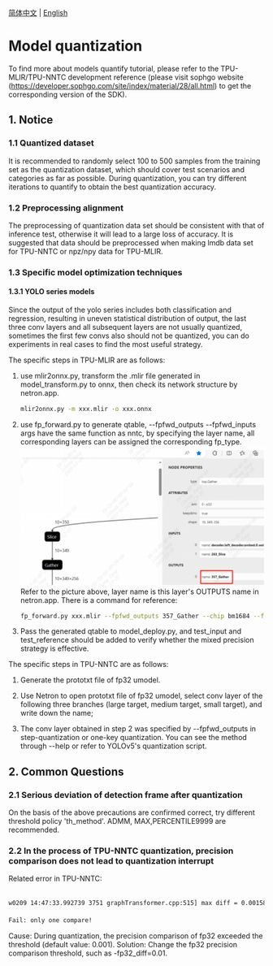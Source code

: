 [简体中文](./Calibration_Guide.md) | [English](./Calibration_Guide_EN.md.md)

# Model quantization

To find more about models quantify tutorial, please refer to the TPU-MLIR/TPU-NNTC development reference (please visit sophgo website (https://developer.sophgo.com/site/index/material/28/all.html) to get the corresponding version of the SDK).

## 1. Notice
### 1.1 Quantized dataset
It is recommended to randomly select 100 to 500 samples from the training set as the quantization dataset, which should cover test scenarios and categories as far as possible. During quantization, you can try different iterations to quantify to obtain the best quantization accuracy.

### 1.2 Preprocessing alignment
The preprocessing of quantization data set should be consistent with that of inference test, otherwise it will lead to a large loss of accuracy. It is suggested that data should be preprocessed when making lmdb data set for TPU-NNTC or npz/npy data for TPU-MLIR.

### 1.3 Specific model optimization techniques
#### 1.3.1 YOLO series models
Since the output of the yolo series includes both classification and regression, resulting in uneven statistical distribution of output, the last three conv layers and all subsequent layers are not usually quantized, sometimes the first few convs also should not be quantized, you can do experiments in real cases to find the most useful strategy. 

The specific steps in TPU-MLIR are as follows:
1. use mlir2onnx.py, transform the .mlir file generated in model_transform.py to onnx, then check its network structure by netron.app.
   ```bash
   mlir2onnx.py -m xxx.mlir -o xxx.onnx
   ```
2. use fp_forward.py to generate qtable, --fpfwd_outputs --fpfwd_inputs args have the same function as nntc, by specifying the layer name, all corresponding layers can be assigned the corresponding fp_type. 
   ![Alt text](../pics/cali_guide_image0.png)
   Refer to the picture above, layer name is this layer's OUTPUTS name in netron.app. There is a command for reference:
   ```bash
   fp_forward.py xxx.mlir --fpfwd_outputs 357_Gather --chip bm1684 --fp_type F32 -o xxx_qtable
   ```
3. Pass the generated qtable to model_deploy.py, and test_input and test_reference should be  added to verify whether the mixed precision strategy is effective.


The specific steps in TPU-NNTC are as follows:

1. Generate the prototxt file of fp32 umodel.

2. Use Netron to open prototxt file of fp32 umodel, select conv layer of the following three branches (large target, medium target, small target), and write down the name;

3. The conv layer obtained in step 2 was specified by --fpfwd_outputs in step-quantization or one-key quantization. You can see the method through --help or refer to YOLOv5's quantization script.

## 2. Common Questions

### 2.1 Serious deviation of detection frame after quantization

On the basis of the above precautions are confirmed correct, try different threshold policy 'th_method'. ADMM, MAX,PERCENTILE9999 are recommended.

### 2.2 In the process of TPU-NNTC quantization, precision comparison does not lead to quantization interrupt

Related error in TPU-NNTC:

```bash

w0209 14:47:33.992739 3751 graphTransformer.cpp:515] max diff = 0.00158691 max diff blob id :4 blob name: out put

Fail: only one compare!

```

Cause: During quantization, the precision comparison of fp32 exceeded the threshold (default value: 0.001).
Solution: Change the fp32 precision comparison threshold, such as -fp32_diff=0.01.